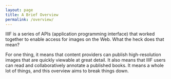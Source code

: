 ```yaml
---
layout: page
title: A Brief Overview
permalink: /overview/
---
```


IIIF is a series of APIs (application programming interface) that worked together to enable access for images on the Web. What the heck does that mean? 

For one thing, it means that content providers can publish high-resolution images that are quickly viewable at great detail. It also means that IIIF users can read and collaboratively annotate a published books. It means a whole lot of things, and this overview aims to break things down. 
